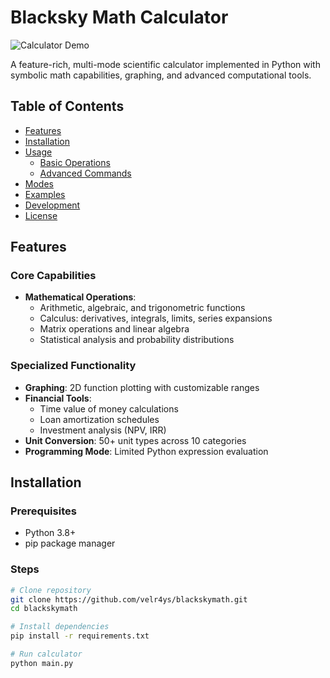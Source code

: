 # Blacksky Math Calculator

![Calculator Demo](demo.gif) <!-- Consider adding a demo gif later -->

A feature-rich, multi-mode scientific calculator implemented in Python with symbolic math capabilities, graphing, and advanced computational tools.

## Table of Contents
- [Features](#features)
- [Installation](#installation)
- [Usage](#usage)
  - [Basic Operations](#basic-operations)
  - [Advanced Commands](#advanced-commands)
- [Modes](#modes)
- [Examples](#examples)
- [Development](#development)
- [License](#license)

## Features

### Core Capabilities
- **Mathematical Operations**:
  - Arithmetic, algebraic, and trigonometric functions
  - Calculus: derivatives, integrals, limits, series expansions
  - Matrix operations and linear algebra
  - Statistical analysis and probability distributions

### Specialized Functionality
- **Graphing**: 2D function plotting with customizable ranges
- **Financial Tools**:
  - Time value of money calculations
  - Loan amortization schedules
  - Investment analysis (NPV, IRR)
- **Unit Conversion**: 50+ unit types across 10 categories
- **Programming Mode**: Limited Python expression evaluation

## Installation

### Prerequisites
- Python 3.8+
- pip package manager

### Steps
```bash
# Clone repository
git clone https://github.com/velr4ys/blackskymath.git
cd blackskymath

# Install dependencies
pip install -r requirements.txt

# Run calculator
python main.py